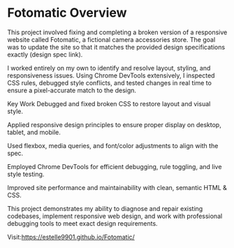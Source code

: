 # Fotomatic Overview

This project involved fixing and completing a broken version of a responsive website called Fotomatic, a fictional camera accessories store. The goal was to update the site so that it matches the provided design specifications exactly (design spec link).

I worked entirely on my own to identify and resolve layout, styling, and responsiveness issues. Using Chrome DevTools extensively, I inspected CSS rules, debugged style conflicts, and tested changes in real time to ensure a pixel-accurate match to the design.

Key Work
Debugged and fixed broken CSS to restore layout and visual style.

Applied responsive design principles to ensure proper display on desktop, tablet, and mobile.

Used flexbox, media queries, and font/color adjustments to align with the spec.

Employed Chrome DevTools for efficient debugging, rule toggling, and live style testing.

Improved site performance and maintainability with clean, semantic HTML & CSS.

This project demonstrates my ability to diagnose and repair existing codebases, implement responsive web design, and work with professional debugging tools to meet exact design requirements.

Visit:https://estelle9901.github.io/Fotomatic/
